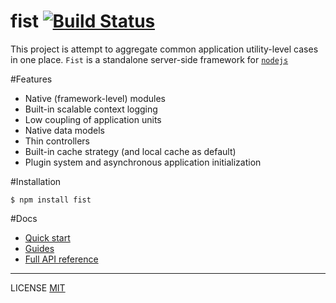 fist [![Build Status](https://travis-ci.org/fistlabs/fist.svg?branch=master)](https://travis-ci.org/fistlabs/fist)
=========

This project is attempt to aggregate common application utility-level cases in one place. ```Fist``` is a standalone server-side  framework for [```nodejs```](https://nodejs.org/)

#Features
* Native (framework-level) modules
* Built-in scalable context logging
* Low coupling of application units
* Native data models
* Thin controllers
* Built-in cache strategy (and local cache as default)
* Plugin system and asynchronous application initialization

#Installation
```
$ npm install fist
```

#Docs
* [Quick start](/docs/index.md)
* [Guides](/docs/guides/index.md)
* [Full API reference](/docs/reference/index.md)

---------
LICENSE [MIT](LICENSE)
